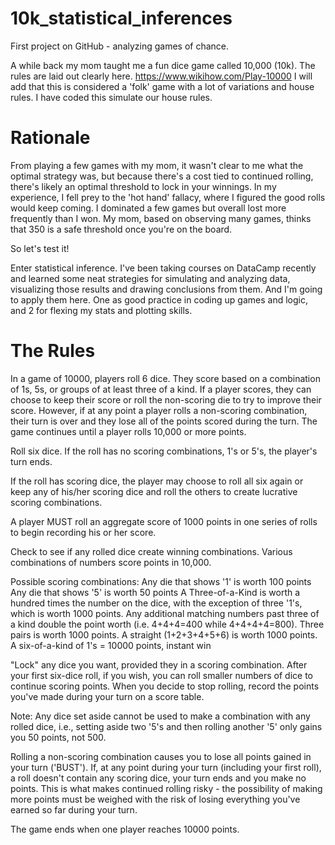 # 10k_statistical_inferences
First project on GitHub - analyzing games of chance.

A while back my mom taught me a fun dice game called 10,000 (10k). The rules are laid out clearly here. https://www.wikihow.com/Play-10000
I will add that this is considered a 'folk' game with a lot of variations and house rules. I have coded this simulate our house rules.


# Rationale
From playing a few games with my mom, it wasn't clear to me what the optimal strategy was, but because there's a cost tied to continued rolling, there's likely an optimal threshold to lock in your winnings. In my experience, I fell prey to the 'hot hand' fallacy, where I figured the good rolls would keep coming. I dominated a few games but overall lost more frequently than I won. My mom, based on observing many games, thinks that 350 is a safe threshold once you're on the board. 

So let's test it! 

Enter statistical inference. I've been taking courses on DataCamp recently and learned some neat strategies for simulating and analyzing data, visualizing those results and drawing conclusions from them. And I'm going to apply them here. One as good practice in coding up games and logic, and 2 for flexing my stats and plotting skills.


# The Rules
In a game of 10000, players roll 6 dice. They score based on a combination of 1s, 5s, or groups of at least three of a kind. If a player scores, they can choose to keep their score or roll the non-scoring die to try to improve their score. However, if at any point a player rolls a non-scoring combination, their turn is over and they lose all of the points scored during the turn. The game continues until a player rolls 10,000 or more points. 

Roll six dice. If the roll has no scoring combinations, 1's or 5's, the player's turn ends. 

If the roll has scoring dice, the player may choose to roll all six again or keep any of his/her scoring dice and roll the others to create lucrative scoring combinations. 

A player MUST roll an aggregate score of 1000 points in one series of rolls to begin recording his or her score. 

Check to see if any rolled dice create winning combinations. Various combinations of numbers score points in 10,000. 

Possible scoring combinations:
Any die that shows '1' is worth 100 points
Any die that shows '5' is worth 50 points
A Three-of-a-Kind is worth a hundred times the number on the dice, with the exception of three '1's, which is worth 1000 points.
Any additional matching numbers past three of a kind double the point worth (i.e. 4+4+4=400 while 4+4+4+4=800).
Three pairs is worth 1000 points.
A straight (1+2+3+4+5+6) is worth 1000 points.
A six-of-a-kind of 1's = 10000 points, instant win

"Lock" any dice you want, provided they in a scoring combination. After your first six-dice roll, if you wish, you can roll smaller numbers of dice to continue scoring points. When you decide to stop rolling, record the points you've made during your turn on a score table.

Note: Any dice set aside cannot be used to make a combination with any rolled dice, i.e., setting aside two '5's and then rolling another '5' only gains you 50 points, not 500.

Rolling a non-scoring combination causes you to lose all points gained in your turn ('BUST'). If, at any point during your turn (including your first roll), a roll doesn't contain any scoring dice, your turn ends and you make no points. This is what makes continued rolling risky - the possibility of making more points must be weighed with the risk of losing everything you've earned so far during your turn.

The game ends when one player reaches 10000 points.


